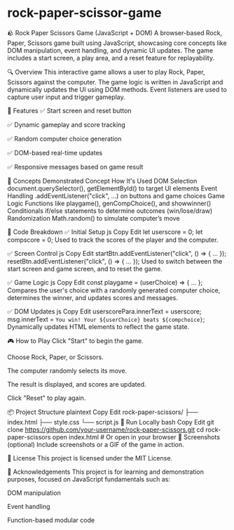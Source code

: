 # rock-paper-scissor-game
🪨 Rock Paper Scissors Game (JavaScript + DOM)
A browser-based Rock, Paper, Scissors game built using JavaScript, showcasing core concepts like DOM manipulation, event handling, and dynamic UI updates. The game includes a start screen, a play area, and a reset feature for replayability.

🔍 Overview
This interactive game allows a user to play Rock, Paper, Scissors against the computer. The game logic is written in JavaScript and dynamically updates the UI using DOM methods. Event listeners are used to capture user input and trigger gameplay.

🎯 Features
✅ Start screen and reset button

✅ Dynamic gameplay and score tracking

✅ Random computer choice generation

✅ DOM-based real-time updates

✅ Responsive messages based on game result

🧠 Concepts Demonstrated
Concept	How It's Used
DOM Selection	document.querySelector(), getElementById() to target UI elements
Event Handling	.addEventListener("click", ...) on buttons and game choices
Game Logic	Functions like playgame(), genCompChoice(), and showwinner()
Conditionals	if/else statements to determine outcomes (win/lose/draw)
Randomization	Math.random() to simulate computer’s move

📁 Code Breakdown
✅ Initial Setup
js
Copy
Edit
let userscore = 0;
let compscore = 0;
Used to track the scores of the player and the computer.

✅ Screen Control
js
Copy
Edit
startBtn.addEventListener("click", () => { ... });
resetBtn.addEventListener("click", () => { ... });
Used to switch between the start screen and game screen, and to reset the game.

✅ Game Logic
js
Copy
Edit
const playgame = (userChoice) => { ... };
Compares the user's choice with a randomly generated computer choice, determines the winner, and updates scores and messages.

✅ DOM Updates
js
Copy
Edit
userscorePara.innerText = userscore;
msg.innerText = `You win! Your ${userChoice} beats ${compchoice}`;
Dynamically updates HTML elements to reflect the game state.

🎮 How to Play
Click "Start" to begin the game.

Choose Rock, Paper, or Scissors.

The computer randomly selects its move.

The result is displayed, and scores are updated.

Click "Reset" to play again.

📦 Project Structure
plaintext
Copy
Edit
rock-paper-scissors/
├── index.html
├── style.css
└── script.js
🚀 Run Locally
bash
Copy
Edit
git clone https://github.com/your-username/rock-paper-scissors.git
cd rock-paper-scissors
open index.html  # Or open in your browser
📸 Screenshots (optional)
Include screenshots or a GIF of the game in action.

📄 License
This project is licensed under the MIT License.

🙌 Acknowledgements
This project is for learning and demonstration purposes, focused on JavaScript fundamentals such as:

DOM manipulation

Event handling

Function-based modular code

